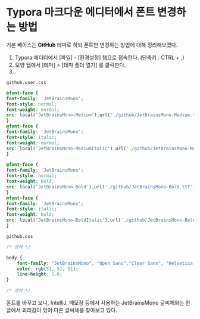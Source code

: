 # Typora 마크다운 에디터에서 폰트 변경하는 방법

기본 베이스는 **GitHub** 테마로 하되 폰트만 변경하는 방법에 대해 정리해보겠다.

1. Typora 에디터에서 [파일] - [환경설정] 탭으로 접속한다. (단축키 : CTRL + ,)
2. 모양 탭에서 [테마] > [테마 폴더 열기] 를 클릭한다.
3. 

```github.user.css```

```css
@font-face {
font-family: 'JetBrainsMono';
font-style: normal;
font-weight: normal;
src: local('JetBrainsMono-Medium'),url('./github/JetBrainsMono-Medium.ttf') format('ttf')  
}
@font-face {
font-family: 'JetBrainsMono';
font-style: italic;
font-weight: normal;
src: local('JetBrainsMono-MediumItalic'),url('./github/JetBrainsMono-MediumItalic.ttf') format('ttf')
}

@font-face {
font-family: 'JetBrainsMono';
font-style: normal;
font-weight: bold;
src: local('JetBrainsMono-Bold'),url('./github/JetBrainsMono-Bold.ttf') format('ttf')
}
@font-face {
font-family: 'JetBrainsMono';
font-style: italic;
font-weight: bold;
src: local('JetBrainsMono-BoldItalic'),url('./github/JetBrainsMono-BoldItalic.ttf') format('ttf')
}
```

```github.css```

```css
/* 생략 */

body {
    font-family: "JetBrainsMono", "Open Sans","Clear Sans", "Helvetica Neue", Helvetica, Arial, 'Segoe UI Emoji', sans-serif;
    color: rgb(51, 51, 51);
    line-height: 1.6;
}

/* 생략 */

```

폰트를 바꾸고 보니, IntelliJ, 메모장 등에서 사용하는 JetBrainsMono 글씨체와는 한글에서 괴리감이 있어 다른 글씨체를 찾아보고 있다.
